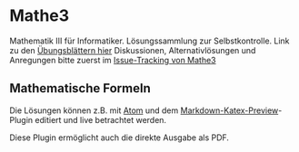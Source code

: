 # Mathe3
Mathematik III für Informatiker. Lösungssammlung zur Selbstkontrolle.
Link zu den [Übungsblättern hier](http://fma2.math.uni-magdeburg.de/~mathww/POTT/mathIII/)
Diskussionen, Alternativlösungen und Anregungen bitte zuerst im [Issue-Tracking von Mathe3](https://github.com/OttosBinaryKnights/Mathe3/issues)

## Mathematische Formeln
Die Lösungen können z.B. mit [Atom](https://atom.io) und dem [Markdown-Katex-Preview](https://atom.io/packages/markdown-preview-katex)-Plugin editiert und live betrachtet werden.

Diese Plugin ermöglicht auch die direkte Ausgabe als PDF.
